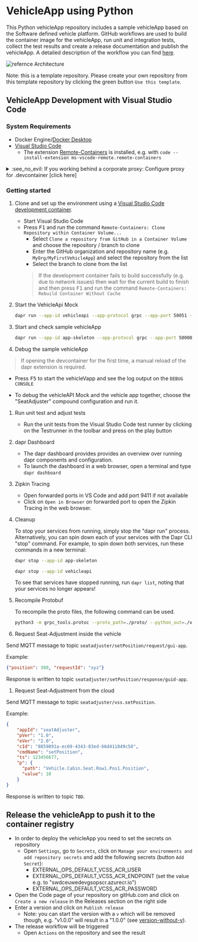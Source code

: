 # VehicleApp using Python

This Python vehicleApp repository includes a sample vehicleApp based on the Software defined vehicle platform. GitHub workflows are used to build the container image for the vehicleApp, run unit and integration tests, collect the test results and create a release documentation and
publish the vehicleApp. A detailed description of the workflow you can find [here](https://github.com/SoftwareDefinedVehicle/swdc-iotea-talent-template-repositories/blob/main/docs/vehicle_app_releases.md).
 
![refernce Architecture](https://raw.githubusercontent.com/SoftwareDefinedVehicle/swdc-iotea-talent-template-repositories/main/docs/assets/publish_container.png?token=AA67KRN36QNSSQTHLGN5FLLBSTIL4)  


Note: this is a template repository. Please create your own repository from this template repository by clicking the green button `Use this template`.

## VehicleApp Development with Visual Studio Code

### System Requirements

* Docker Engine/[Docker Desktop](https://www.docker.com/products/docker-desktop)
* [Visual Studio Code](https://code.visualstudio.com)
  * The extension [Remote-Containers](https://marketplace.visualstudio.com/items?itemName=ms-vscode-remote.remote-containers) is installed, e.g. with `code --install-extension ms-vscode-remote.remote-containers`

<details>
      <summary>:see_no_evil: If you working behind a corporate proxy: Configure proxy for .devcontainer [click here] </summary>

> Disclaimer: Non proxy configuration is used by default


1. In Windows: Edit environment variables for your account
2. Create environment variable with name: `DEVCONTAINER_PROXY` with the value `.Proxy`
   * Don't forget (dot) in value of the environment variable
3. Restart Visual Studio Code to pick up new environment variable
4. Optional (in case of any problems): Make sure you clean all images and volumes in Docker Desktop, otherwise cache might be used

### Troubleshooting
If for some reason the devcontainer is not working, then check the `.docker\config.json` file in User profile directory.

The `.docker\config.json` has to have following proxy settings:

```json
{
   "credsStore":"desktop",
   "proxies":{
         "default":{
            "httpProxy":"http://host.docker.internal:3128",
            "httpsProxy":"http://host.docker.internal:3128",
            "noProxy":"host.docker.internal,localhost,127.0.0.1,.bosch.com"
         }
      },
      "stackOrchestrator":"swarm"
   }
}
```
</details>

### Getting started

1. Clone and set up the environment using a [Visual Studio Code development container](https://code.visualstudio.com/docs/remote/create-dev-container#:~:text=%20Create%20a%20development%20container%20%201%20Path,additional%20software%20in%20your%20dev%20container.%20More%20).
   * Start Visual Studio Code
   * Press <kbd>F1</kbd> and run the command `Remote-Containers: Clone Repository within Container Volume...`
     * Select `Clone a repository from GitHub in a Container Volume` and choose the repository / branch to clone
     * Enter the GitHub organization and repository name (e.g. `MyOrg/MyFirstVehicleApp`) and select the repository from the list
     * Select the branch to clone from the list
     > If the development container fails to build successfully (e.g. due to network issues) then wait for the current build to finish and then press <kbd>F1</kbd> and run the command `Remote-Containers: Rebuild Container Without Cache`

1. Start the VehicleApi Mock

   ```bash
   dapr run --app-id vehicleapi --app-protocol grpc --app-port 50051 --components-path ./.dapr/components --config ./.dapr/config.yaml  python3 ./vehicleapi/vehicleapi.py
   ```

1. Start and check sample vehicleApp

   ```bash
   dapr run --app-id app-skeleton --app-protocol grpc --app-port 50008 --config ./.dapr/config.yaml --components-path ./.dapr/components  python3 ./src/client.py 
   ```

1. Debug the sample vehicleApp

> If opening the devcontainer for the first time, a manual reload of the dapr extension is required. 

   * Press <kbd>F5</kbd> to start the vehicleVapp and see the log output on the `DEBUG CONSOLE`    

   * To debug the vehicleAPI Mock and the vehicle app together, choose the "SeatAdjuster" compound configuration and run it. 

1. Run unit test and adjust tests
   * Run the unit tests from the Visual Studio Code test runner by clicking on the Testrunner in the toolbar and press on the play button
     

1. dapr Dashboard
   * The dapr dashboard provides provides an overview over running dapr components and configuration.
   * To launch the dashboard in a web browser, open a terminal and type `dapr dashboard`   
   
1. Zipkin Tracing
   * Open forwarded ports in VS Code and add port 9411 if not available
   * Click on `Open in Browser` on forwarded port to open the Zipkin Tracing in the web browser.
     
1. Cleanup

   To stop your services from running, simply stop the "dapr run" process. Alternatively, you can spin down each of your services with the Dapr CLI "stop" command. For example, to spin down both services, run these commands in a new terminal: 

   <!-- STEP
   expected_stdout_lines: 
     - 'app stopped successfully: nodeapp'
     - 'app stopped successfully: pythonapp'
   expected_stderr_lines:
   output_match_mode: substring
   name: Shutdown dapr
   -->

   ```bash
   dapr stop --app-id app-skeleton 
   ```

   ```bash
   dapr stop --app-id vehicleapi
   ```

   <!-- END_STEP -->

   To see that services have stopped running, run `dapr list`, noting that your services no longer appears!

1. Recompile Protobuf 

   To recompile the proto files, the following command can be used. 
   ```bash
   python3 -m grpc_tools.protoc --proto_path=./proto/ --python_out=./vehicleapi/    --grpc_python_out=./vehicleapi/ ./proto/vehicleapi.proto
   ```

1. Request Seat-Adjustment inside the vehicle

Send MQTT message to topic `seatadjuster/setPosition/request/gui-app`. 

Example:
```json
{"position": 300, "requestId": "xyz"}
```
Response is written to topic `seatadjuster/setPosition/response/guid-app`.

1. Request Seat-Adjustment from the cloud

Send MQTT message to topic `seatadjuster/vss.setPosition`.

Example:
```json
{
    "appId": "seatAdjuster",      
    "pVer": "1.0", 
    "eVer": "2.0",
    "cId": "8859891a-ec69-4343-83ed-66d411849c58",
    "cmdName": "setPosition",  
    "ts": 123456677,
    "p": {
      "path": "Vehicle.Cabin.Seat.Row1.Pos1.Position",
      "value": 10 
    }
}
```

Response is written to topic `TBD`.

  
## Release the vehicleApp to push it to the container registry
   * In order to deploy the vehicleApp you need to set the secrets on repository
     * Open `Settings`, go to `Secrets`, click on `Manage your environments and add repository secrets` and add the following secrets (button `Add Secret`):
       * EXTERNAL_OPS_DEFAULT_VCSS_ACR_USER
       * EXTERNAL_OPS_DEFAULT_VCSS_ACR_ENDPOINT (set the value e.g. to "swdceuwedevgsopscr.azurecr.io")
       * EXTERNAL_OPS_DEFAULT_VCSS_ACR_PASSWORD 
   * Open the Code page of your repository on gitHub.com and click on `Create a new release` in the Releases section on the right side
   * Enter a version and click on `Publish release`
     * Note: you can start the version with a `v` which will be removed though, e.g. "v1.0.0" will result in a "1.0.0" (see [version-without-v](https://github.com/battila7/get-version-action)).
   * The release workflow will be triggered
     * Open `Actions` on the repository and see the result